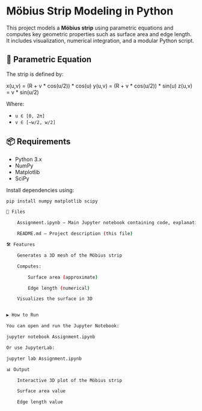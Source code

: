# Möbius Strip Modeling in Python

This project models a **Möbius strip** using parametric equations and computes key geometric properties such as surface area and edge length. It includes visualization, numerical integration, and a modular Python script.

## 🧮 Parametric Equation

The strip is defined by:

x(u,v) = (R + v * cos(u/2)) * cos(u)
y(u,v) = (R + v * cos(u/2)) * sin(u)
z(u,v) = v * sin(u/2)   


Where:

- `u ∈ [0, 2π]`
- `v ∈ [−w/2, w/2]`

## 📦 Requirements

- Python 3.x
- NumPy
- Matplotlib
- SciPy

Install dependencies using:

```bash
pip install numpy matplotlib scipy

📂 Files

    Assignment.ipynb – Main Jupyter notebook containing code, explanation, and results

    README.md – Project description (this file)

🛠️ Features

    Generates a 3D mesh of the Möbius strip

    Computes:

        Surface area (approximate)

        Edge length (numerical)

    Visualizes the surface in 3D


▶️ How to Run

You can open and run the Jupyter Notebook:

jupyter notebook Assignment.ipynb

Or use JupyterLab:

jupyter lab Assignment.ipynb

📊 Output

    Interactive 3D plot of the Möbius strip

    Surface area value

    Edge length value


